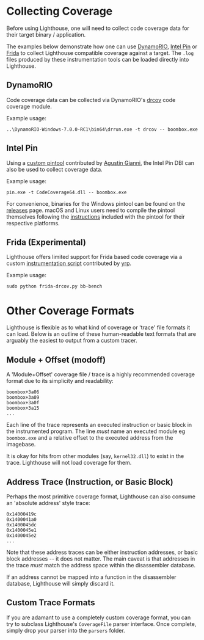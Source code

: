 # Collecting Coverage

Before using Lighthouse, one will need to collect code coverage data for their target binary / application.

The examples below demonstrate how one can use [DynamoRIO](http://www.dynamorio.org), [Intel Pin](https://software.intel.com/en-us/articles/pin-a-dynamic-binary-instrumentation-tool) or [Frida](https://www.frida.re) to collect Lighthouse compatible coverage against a target. The `.log` files produced by these instrumentation tools can be loaded directly into Lighthouse.

## DynamoRIO

Code coverage data can be collected via DynamoRIO's [drcov](http://dynamorio.org/docs/page_drcov.html) code coverage module. 

Example usage:

```
..\DynamoRIO-Windows-7.0.0-RC1\bin64\drrun.exe -t drcov -- boombox.exe
```

## Intel Pin

Using a [custom pintool](pin) contributed by [Agustin Gianni](https://twitter.com/agustingianni), the Intel Pin DBI can also be used to collect coverage data.

Example usage:

```
pin.exe -t CodeCoverage64.dll -- boombox.exe
```

For convenience, binaries for the Windows pintool can be found on the [releases](https://github.com/gaasedelen/lighthouse/releases) page. macOS and Linux users need to compile the pintool themselves following the [instructions](pin#compilation) included with the pintool for their respective platforms.

## Frida (Experimental)

Lighthouse offers limited support for Frida based code coverage via a custom [instrumentation script](frida) contributed by [yrp](https://twitter.com/yrp604).

Example usage:

```
sudo python frida-drcov.py bb-bench
```

# Other Coverage Formats

Lighthouse is flexible as to what kind of coverage or 'trace' file formats it can load. Below is an outline of these human-readable text formats that are arguably the easiest to output from a custom tracer. 

## Module + Offset (modoff)

A 'Module+Offset' coverage file / trace is a highly recommended coverage format due to its simplicity and readability:

```
boombox+3a06
boombox+3a09
boombox+3a0f
boombox+3a15
...
```

Each line of the trace represents an executed instruction or basic block in the instrumented program. The line *must* name an executed module eg `boombox.exe` and a relative offset to the executed address from the imagebase. 

It is okay for hits from other modules (say, `kernel32.dll`) to exist in the trace. Lighthouse will not load coverage for them.

## Address Trace (Instruction, or Basic Block)

Perhaps the most primitive coverage format, Lighthouse can also consume an 'absolute address' style trace:

```
0x14000419c
0x1400041a0
0x1400045dc
0x1400045e1
0x1400045e2
...
```

Note that these address traces can be either instruction addresses, or basic block addresses -- it does not matter. The main caveat is that addresses in the trace *must* match the address space within the disassembler database. 

If an address cannot be mapped into a function in the disassembler database, Lighthouse will simply discard it.

## Custom Trace Formats

If you are adamant to use a completely custom coverage format, you can try to subclass Lighthouse's `CoverageFile` parser interface. Once complete, simply drop your parser into the `parsers` folder.

